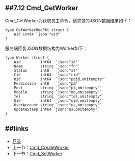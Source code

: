 ##7.12 Cmd_GetWorker
---
Cmd_GetWorker为获取员工命令，请求包的JSON数据结果如下：
	
	type GetWorkerReqPkt struct {
		Wid int64 `json:"wid"`
	}

	
服务端回复JSON数据结构为Worker如下：

	type Worker struct {
		Wid         int64  `json:"id"`
		Name        string `json:"fn"`
		Status      int8   `json:"st"`
		Cid         int64  `json:"cid"`
		Did         int64  `json:"pdid,omitempty"`
		Permission  int8   `json:"pm"`
		Post        string `json:"pt,omitempty"`
		Mobile      string `json:"mb,omitempty"`
		Tel         string `json:"tel,omitempty"`
		Uid         int64  `json:"uid,omitempty"`
		UserAccount string `json:"ua,omitempty"`
		UpdateStamp int64 `json:"us,omitempty"`
	}

##links
---
* [目录](preface.md)
* 上一节：[Cmd_CreateWorker](07.11.md)
* 下一节：[Cmd_SetWorker](07.13.md)